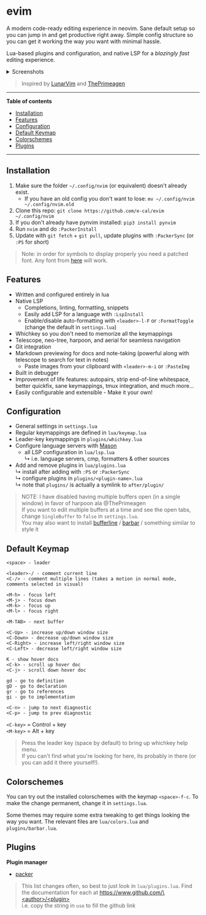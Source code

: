 # evim

A modern code-ready editing experience in neovim. Sane default setup so you can
jump in and get productive right away. Simple config structure so you can get it
working the way _you_ want with minimal hassle.

Lua-based plugins and configuration, and native LSP for a _blazingly fast_ editing experience.

<details>
<summary>Screenshots</summary>

> Bit outdated but close enough

![dashboard](https://user-images.githubusercontent.com/47398876/116168679-ff34f080-a6d0-11eb-918f-3d6db514d63b.png)

![VSCode Colors](https://user-images.githubusercontent.com/47398876/116168709-11169380-a6d1-11eb-94ed-824fcb3202a9.png)

![errors](https://user-images.githubusercontent.com/47398876/116168721-183da180-a6d1-11eb-9719-34d158643da0.png)

![full](https://user-images.githubusercontent.com/47398876/116168725-1a9ffb80-a6d1-11eb-8dbb-87189b425a1a.png)

![whichkey](https://user-images.githubusercontent.com/47398876/116168730-1bd12880-a6d1-11eb-903d-72639ed2d029.png)

</details>

> Inspired by [LunarVim](https://github.com/ChristianChiarulli/LunarVim) and [ThePrimeagen](https://github.com/ThePrimeagen/.dotfiles/tree/master/nvim/.config/nvim)

---

**Table of contents**

- [Installation](#install)
- [Features](#features)
- [Configuration](#config)
- [Default Keymap](#keys)
- [Colorschemes](#colors)
- [Plugins](#plugins)

---

## Installation <a name="install"></a>

1. Make sure the folder `~/.config/nvim` (or equivalent) doesn't already exist.
   - If you have an old config you don't want to lose:
     `mv ~/.config/nvim ~/.config/nvim.old`
2. Clone this repo: `git clone https://github.com/e-cal/evim ~/.config/nvim`
3. If you don't already have pynvim installed: `pip3 install pynvim`
4. Run `nvim` and do `:PackerInstall`
5. Update with `git fetch` + `git pull`, update plugins with `:PackerSync` (or `:PS` for short)

> Note: in order for symbols to display properly you need a patched font.
> Any font from [here](https://www.nerdfonts.com/font-downloads) will work.

## Features <a name="features"></a>

- Written and configured entirely in lua
- Native LSP
  - Completions, linting, formatting, snippets
  - Easily add LSP for a language with `:LspInstall`
  - Enable/disable auto-formatting with `<leader>-l-F` or `:FormatToggle` (change the default in `settings.lua`)
- Whichkey so you don't need to memorize all the keymappings
- Telescope, neo-tree, harpoon, and aerial for seamless navigation
- Git integration
- Markdown previewing for docs and note-taking (powerful along with telescope to search for text in notes)
  - Paste images from your clipboard with `<leader>-m-i` or `:PasteImg`
- Built in debugger
- Improvement of life features: autopairs, strip end-of-line whitespace, better
  quickfix, sane keymappings, tmux integration, and much more...
- Easily configurable and extensible - Make it your own!

## Configuration <a name="config"></a>

- General settings in `settings.lua`
- Regular keymappings are defined in `lua/keymap.lua`
- Leader-key keymappings in `plugins/whichkey.lua`
- Configure language servers with [Mason](https://github.com/williamboman/mason.nvim)
  - all LSP configuration in `lua/lsp.lua`\
    ↳ i.e. language servers, cmp, formatters & other sources
- Add and remove plugins in `lua/plugins.lua`\
  ↳ install after adding with `:PS` or `:PackerSync`\
  ↳ configure plugins in `plugins/<plugin-name>.lua`\
  ↳ note that `plugins/` is actually a symlink to `after/plugin/`

> NOTE: I have disabled having multiple buffers open (in a single window) in favor of harpoon ala @ThePrimeagen <br>
> If you want to edit multiple buffers at a time and see the open tabs, change `SingleBuffer` to `false` in `settings.lua`. <br>
> You may also want to install [bufferline](https://github.com/akinsho/bufferline.nvim) / [barbar](https://github.com/romgrk/barbar.nvim) / something similar to style it

## Default Keymap <a name="keys"></a>

```
<space> - leader

<leader>-/ - comment current line
<C-/> - comment multiple lines (takes a motion in normal mode, comments selected in visual)

<M-h> - focus left
<M-j> - focus down
<M-k> - focus up
<M-l> - focus right

<M-TAB> - next buffer

<C-Up> - increase up/down window size
<C-Down> - decrease up/down window size
<C-Right> - increase left/right window size
<C-Left> - decrease left/right window size

K - show hover docs
<C-k> - scroll up hover doc
<C-j> - scroll down hover doc

gd - go to definition
gD - go to declaration
gr - go to references
gi - go to implementation

<C-n> - jump to next diagnostic
<C-p> - jump to prev diagnostic
```

`<C-key>` = Control + key <br>
`<M-key>` = Alt + key

> Press the leader key (space by default) to bring up whichkey help menu. <br>
> If you can't find what you're looking for here, its probably in there
> (or you can add it there yourself!).

## Colorschemes <a name="colors"></a>

You can try out the installed colorschemes with the keymap `<space>-f-c`. To
make the change permanent, change it in `settings.lua`.

Some themes may require some extra tweaking to get things looking the way you
want. The relevant files are `lua/colors.lua` and `plugins/barbar.lua`.

## Plugins <a name="plugins"></a>

**Plugin manager**

- [packer](https://www.github.com/wbthomason/packer.nvim)

> This list changes often, so best to just look in `lua/plugins.lua`.
> Find the documentation for each at [https://www.github.com/\<author\>/\<plugin\>](#) <br>
> i.e. copy the string in `use` to fill the github link
